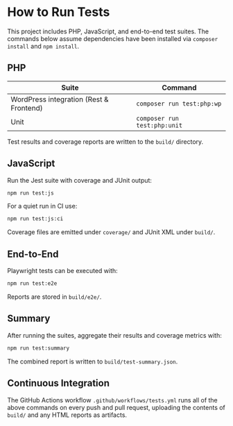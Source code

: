 # How to Run Tests

This project includes PHP, JavaScript, and end-to-end test suites. The commands
below assume dependencies have been installed via `composer install` and
`npm install`.

## PHP

| Suite | Command |
| ----- | ------- |
| WordPress integration (Rest & Frontend) | `composer run test:php:wp` |
| Unit | `composer run test:php:unit` |

Test results and coverage reports are written to the `build/` directory.

## JavaScript

Run the Jest suite with coverage and JUnit output:

```bash
npm run test:js
```

For a quiet run in CI use:

```bash
npm run test:js:ci
```

Coverage files are emitted under `coverage/` and JUnit XML under `build/`.

## End-to-End

Playwright tests can be executed with:

```bash
npm run test:e2e
```

Reports are stored in `build/e2e/`.

## Summary

After running the suites, aggregate their results and coverage metrics with:

```bash
npm run test:summary
```

The combined report is written to `build/test-summary.json`.

## Continuous Integration

The GitHub Actions workflow `.github/workflows/tests.yml` runs all of the above
commands on every push and pull request, uploading the contents of `build/` and
any HTML reports as artifacts.

